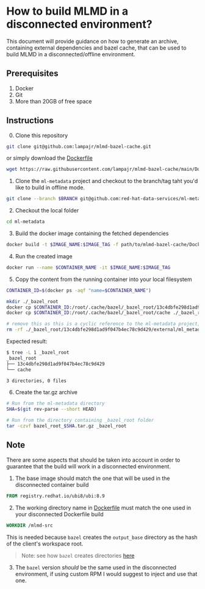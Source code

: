 # How to build MLMD in a disconnected environment?

This document will provide guidance on how to generate an archive, containing external dependencies and bazel cache, that can be used to build MLMD in a disconnected/offline environment.

## Prerequisites

1. Docker
2. Git
3. More than 20GB of free space

## Instructions

0. Clone this repository

```bash
git clone git@github.com:lampajr/mlmd-bazel-cache.git
```

or simply download the [Dockerfile](./Dockerfile)

```bash
wget https://raw.githubusercontent.com/lampajr/mlmd-bazel-cache/main/Dockerfile
```

1. Clone the `ml-metadata` project and checkout to the branch/tag taht you'd like to build in offline mode.

```bash
git clone --branch $BRANCH git@github.com:red-hat-data-services/ml-metadata.git
```

2. Checkout the local folder

```bash
cd ml-metadata
```

3. Build the docker image containing the fetched dependencies

```bash
docker build -t $IMAGE_NAME:$IMAGE_TAG -f path/to/mlmd-bazel-cache/Dockerfile .
```

4. Run the created image

```bash
docker run --name $CONTAINER_NAME -it $IMAGE_NAME:$IMAGE_TAG
```

5. Copy the content from the running container into your local filesystem

```bash
CONTAINER_ID=$(docker ps -aqf "name=$CONTAINER_NAME")

mkdir ./_bazel_root
docker cp $CONTAINER_ID:/root/.cache/bazel/_bazel_root/13c4dbfe298d1ad9f047b4ec78c9d429 ./_bazel_root/
docker cp $CONTAINER_ID:/root/.cache/bazel/_bazel_root/cache ./_bazel_root/

# remove this as this is a cyclic reference to the ml-metadata project, not required
rm -rf ./_bazel_root/13c4dbfe298d1ad9f047b4ec78c9d429/external/ml_metadata
```

Expected result:
```bash
$ tree -L 1 _bazel_root
_bazel_root
├── 13c4dbfe298d1ad9f047b4ec78c9d429
└── cache

3 directories, 0 files
```

6. Create the tar.gz archive

```bash
# Run from the ml-metadata directory
SHA=$(git rev-parse --short HEAD)

# Run from the directory containing _bazel_root folder
tar -czvf bazel_root_$SHA.tar.gz _bazel_root
```

## Note

There are some aspects that should be taken into account in order to guarantee that the build will work in a disconnected environment.

1. The base image should match the one that will be used in the disconnected container build

```dockerfile
FROM registry.redhat.io/ubi8/ubi:8.9
```

2. The working directory name in [Dockerfile](./Dockerfile) must match the one used in your disconnected Dockerfile build

```dockerfile
WORKDIR /mlmd-src
```

This is needed because `bazel` creates the `output_base` directory as the hash of the client's workspace root.

> Note: see how `bazel` creates directories [here](https://bazel.build/remote/output-directories#layout-diagram)

3. The `bazel` version _should_ be the same used in the disconnected environment, if using custom RPM I would suggest to inject and use that one.